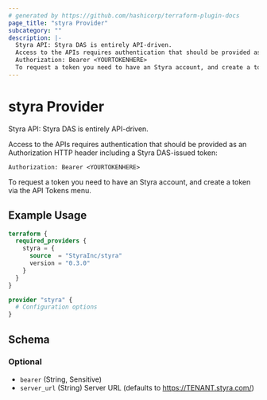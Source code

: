 ```yaml
---
# generated by https://github.com/hashicorp/terraform-plugin-docs
page_title: "styra Provider"
subcategory: ""
description: |-
  Styra API: Styra DAS is entirely API-driven.
  Access to the APIs requires authentication that should be provided as an Authorization HTTP header including a Styra DAS-issued token:
  Authorization: Bearer <YOURTOKENHERE>
  To request a token you need to have an Styra account, and create a token via the API Tokens menu.
---
```


# styra Provider

Styra API: Styra DAS is entirely API-driven.

Access to the APIs requires authentication that should be provided as an Authorization HTTP header including a Styra DAS-issued token:

`Authorization: Bearer <YOURTOKENHERE>`

To request a token you need to have an Styra account, and create a token via the API Tokens menu.

## Example Usage

```terraform
terraform {
  required_providers {
    styra = {
      source  = "StyraInc/styra"
      version = "0.3.0"
    }
  }
}

provider "styra" {
  # Configuration options
}
```

<!-- schema generated by tfplugindocs -->
## Schema

### Optional

- `bearer` (String, Sensitive)
- `server_url` (String) Server URL (defaults to https://TENANT.styra.com/)
